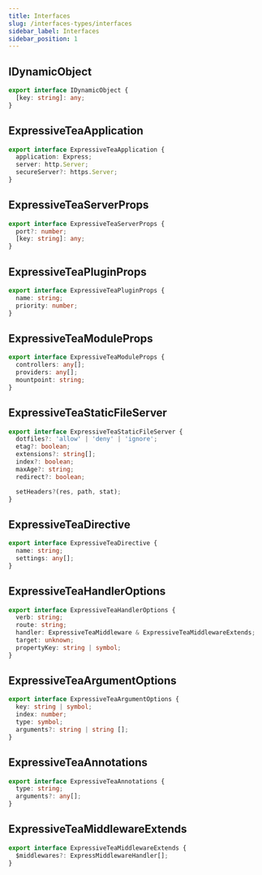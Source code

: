 ```yaml
---
title: Interfaces
slug: /interfaces-types/interfaces
sidebar_label: Interfaces
sidebar_position: 1
---
```

## IDynamicObject
```typescript
export interface IDynamicObject {
  [key: string]: any;
}
```

## ExpressiveTeaApplication
```typescript
export interface ExpressiveTeaApplication {
  application: Express;
  server: http.Server;
  secureServer?: https.Server;
}
```

## ExpressiveTeaServerProps
```typescript
export interface ExpressiveTeaServerProps {
  port?: number;
  [key: string]: any;
}
```

## ExpressiveTeaPluginProps
```typescript
export interface ExpressiveTeaPluginProps {
  name: string;
  priority: number;
}
```
## ExpressiveTeaModuleProps
```typescript
export interface ExpressiveTeaModuleProps {
  controllers: any[];
  providers: any[];
  mountpoint: string;
}
```

## ExpressiveTeaStaticFileServer

```typescript
export interface ExpressiveTeaStaticFileServer {
  dotfiles?: 'allow' | 'deny' | 'ignore';
  etag?: boolean;
  extensions?: string[];
  index?: boolean;
  maxAge?: string;
  redirect?: boolean;

  setHeaders?(res, path, stat);
}
```

## ExpressiveTeaDirective

```typescript
export interface ExpressiveTeaDirective {
  name: string;
  settings: any[];
}
```


## ExpressiveTeaHandlerOptions
```typescript
export interface ExpressiveTeaHandlerOptions {
  verb: string;
  route: string;
  handler: ExpressiveTeaMiddleware & ExpressiveTeaMiddlewareExtends;
  target: unknown;
  propertyKey: string | symbol;
}
```

## ExpressiveTeaArgumentOptions
```typescript
export interface ExpressiveTeaArgumentOptions {
  key: string | symbol;
  index: number;
  type: symbol;
  arguments?: string | string [];
}
```
## ExpressiveTeaAnnotations

```typescript
export interface ExpressiveTeaAnnotations {
  type: string;
  arguments?: any[];
}
```

## ExpressiveTeaMiddlewareExtends
```typescript
export interface ExpressiveTeaMiddlewareExtends {
  $middlewares?: ExpressMiddlewareHandler[];
}
```